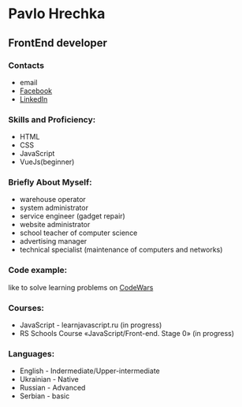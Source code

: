 # Pavlo Hrechka
## FrontEnd developer

### Contacts
* email
* [Facebook](https://www.facebook.com/pavlogrechka/)
* [LinkedIn](https://www.linkedin.com/in/pavlo-hrechka-6ba9a2174/)
### Skills and Proficiency:
* HTML
* CSS
* JavaScript
* VueJs(beginner)

### Briefly About Myself:
* warehouse operator
* system administrator
* service engineer (gadget repair)
* website administrator
* school teacher of computer science
* advertising manager
* technical specialist (maintenance of computers and networks)


### Code example:
like to solve learning problems on [CodeWars](https://www.codewars.com/users/pavlogrechka)

### Courses:

* JavaScript - learnjavascript.ru (in progress)
* RS Schools Course «JavaScript/Front-end. Stage 0» (in progress)

### Languages:
* English - Indermediate/Upper-intermediate
* Ukrainian - Native
* Russian - Advanced
* Serbian - basic
